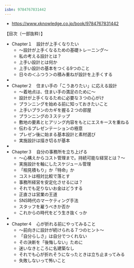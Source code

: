 ```yaml
---
isbn: 9784767831442
--- 
```


- https://www.xknowledge.co.jp/book/9784767831442

【目次（一部抜粋）】
- Chapter１　設計が上手くなりたい
    - ～設計が上手くなるための基礎トレーニング～
    - 私の考える設計とは？　
    - 上手い設計とは何か　
    - 上手い設計の基本をつくる9つのこと　
    - 日々の＜ふつう＞の積み重ねが設計を上手くする　
- 
- Chapter２　住まい手の「こうありたい」に応える設計
    - ～着地点は、住まい手の満足のために～
    - 設計が上手くなるために必要な３つの心がけ　
    - プランニングを始める前に知っておきたいこと　
    - 上手いプランのカギを握る２つの部屋　
    - プランニングの３ステップ　
    - 敷地の要素とヒアリング内容をもとにエスキースを重ねる　
    - 伝わるプレゼンテーションの極意　
    - プレゼン後に始まる基本設計と素材選び　
    - 実施設計は描き切るが基本　
- 
- Chapter３　自分の事務所を立ち上げる
    - ～心構えからコスト管理まで。持続可能な経営とは？～
    - 実施設計を軸にしたスケジュール管理　
    - 「相見積もり」か「特命」か　
    - コストは相対比較で落とす　
    - 事務所経営を安定化させるには？　
    - それでも足りないお金はどうする
    - 正直さは営業の王道　
    - SNS時代のマーケティング手法　
    - スタッフを雇うべきか否か　
    - これからの時代をどう生き抜くっか　
- 
- Chapter４　心が折れる前にやってみること
    - ～前向きに設計が続けられる７つのヒント～
    - 「自分らしさ」は自分でつくれない　
    - その決断を「後悔しない」ために　
    - 迷いなきところに名建築なし　
    - それでも心が折れそうになったときは立ち止まってみる　
    - 失敗しないって怖いこと　
